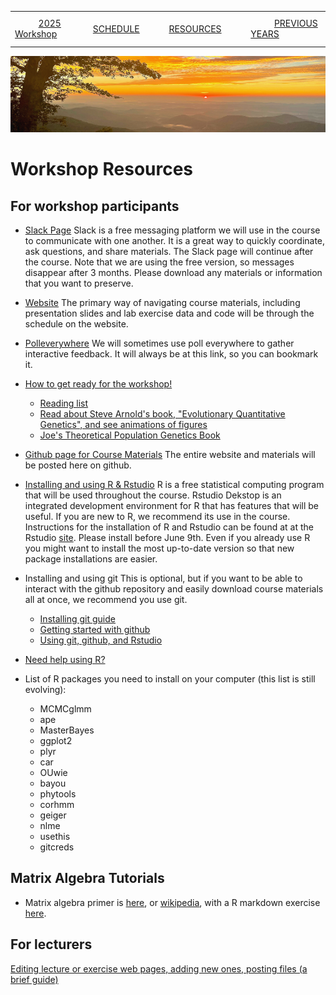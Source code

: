 
|        |        |        |    |
|--------|---------------------------------------------|--------------------|------------------------------------------|
| &nbsp;&nbsp;&nbsp;&nbsp;&nbsp;&nbsp;&nbsp;&nbsp;&nbsp; [2025 Workshop](/index.html) &nbsp;&nbsp;&nbsp;&nbsp;&nbsp;&nbsp;&nbsp;&nbsp;&nbsp; | &nbsp;&nbsp;&nbsp;&nbsp;&nbsp;&nbsp;&nbsp;&nbsp;&nbsp;&nbsp;&nbsp;&nbsp; [SCHEDULE](/2025/schedule.html) &nbsp;&nbsp;&nbsp;&nbsp;&nbsp;&nbsp;&nbsp;&nbsp;&nbsp; | &nbsp;&nbsp;&nbsp;&nbsp;&nbsp;&nbsp;&nbsp;&nbsp;&nbsp;&nbsp;&nbsp;&nbsp; [RESOURCES](/2025/resources.html) &nbsp;&nbsp;&nbsp;&nbsp;&nbsp;&nbsp;&nbsp;&nbsp;&nbsp; | &nbsp;&nbsp;&nbsp;&nbsp;&nbsp;&nbsp;&nbsp;&nbsp;&nbsp; [PREVIOUS YEARS](2025/previous.html) &nbsp;&nbsp;&nbsp;&nbsp;&nbsp;&nbsp; |


<div align="left">
<img src="../media/SWVirginiaMtns.jpg" alt="[Southwest Virignia Mountains]">
</div>


# Workshop Resources #


## For workshop participants ##

* [Slack Page](https://eqgw2025mlbs.slack.com)
Slack is a free messaging platform we will use in the course to communicate with
one another. It is a great way to quickly coordinate, ask questions, and share 
materials. The Slack page will continue after the course. Note that we are using
the free version, so messages disappear after 3 months. Please download any 
materials or information that you want to preserve. 

* [Website](https://eqgw.github.io)
The primary way of navigating course materials, including presentation slides and
lab exercise data and code will be through the schedule on the website. 

* [Polleverywhere](https://pollev.com/josefuyeda941) 
We will sometimes use poll everywhere to gather interactive feedback. It will 
always be at this link, so you can bookmark it. 

* [How to get ready for the workshop!](/2025/howtogetready.html)
  * [Reading list](/2025/readinglist.html)
  * [Read about Steve Arnold's book, "Evolutionary Quantitative Genetics", and see animations of figures](https://phenotypicevolution.com/)
  * [Joe's Theoretical Population Genetics Book](https://felsenst.github.io/pgbook/pgbook.pdf)
  
* [Github page for Course Materials](https://github.com/eqgw/eqgw.github.io)
The entire website and materials will be posted here on github. 

* [Installing and using R & Rstudio](https://posit.co/download/rstudio-desktop/)
R is a free statistical computing program that will be used throughout the course. 
Rstudio Dekstop is an integrated development environment for R that has features
that will be useful. If you are new to R, we recommend its use in the course. 
Instructions for the installation of R and Rstudio can be found at at the Rstudio 
[site](https://posit.co/download/rstudio-desktop/). Please install before June 9th.  Even if you already use R you might 
want to install the most up-to-date version so that new package installations are 
easier.

* Installing and using git
This is optional, but if you want to be able to interact with the github repository
and easily download course materials all at once, we recommend you use git. 
  - [Installing git guide](https://github.com/git-guides/install-git)
  - [Getting started with github](https://docs.github.com/en/get-started/onboarding/getting-started-with-your-github-account)
  - [Using git, github, and Rstudio](https://jennybc.github.io/2014-05-12-ubc/ubc-r/session03_git.html)

* [Need help using R?](http://sites.uw.edu/fhleqg/2017/05/15/need-help-using-r/)

* List of R packages you need to install on your computer (this list is still evolving):
  * MCMCglmm
  * ape
  * MasterBayes
  * ggplot2
  * plyr
  * car
  * OUwie
  * bayou
  * phytools
  * corhmm
  * geiger
  * nlme
  * usethis
  * gitcreds

## Matrix Algebra Tutorials

* Matrix algebra primer is [here](/2025/otherresources/Appendix1.pdf), or [wikipedia](https://en.wikipedia.org/wiki/Matrix_(mathematics)), with a R
markdown exercise [here](/2025/otherresources/Matrix_algebra_session_rev2.Rmd).

## For lecturers ##

[Editing lecture or exercise web pages, adding new ones, posting files (a brief guide)](/2025/HowToForLecturers.html)
